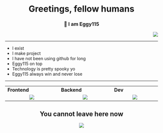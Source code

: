 <h1 align="center">
  Greetings, fellow humans
</h1>
<h3 align="center">
  👋 I am Eggy115
</h3>

<p align="right">
  <img src="https://user-images.githubusercontent.com/79756011/215318161-5a460e76-2d8c-4441-b20e-2ae1ee036ff5.svg"/>
</p>

<hr>

- I exist
- I make project
- I have not been using github for long
- Eggy115 on top
- Technology is pretty spooky yo
- Eggy115 always win and never lose

<hr>

<div align="center" style="width:100%"> 
  <table>
    <tr>
      <td valign="center" width="100px"><b>Frontend<b></td>
      <td valign="center" width="100px"><b>Backend<b></td>
      <td valign="center" width="100px"><b>Dev<b></td>
    </tr>
    <tr>
      <td valign="center" align="center" width="300px">
        <img src="https://img.shields.io/badge/HTML-blue" /> 
      </td>      
      <td valign="center" align="center" width="300px">
        <img src="https://img.shields.io/badge/Django-blue" /> 
      </td>
      <td valign="center" align="center" width="300px">
        <img src="https://img.shields.io/badge/AWS-blue" /> 
      </td>
    </tr>
  </table>
</div>
    

</p>

<h2 align="center"> You cannot leave here now </h2>
<p align="center">
  <img src="https://capsule-render.vercel.app/api?type=waving&color=gradient&height=65&section=footer"/>
</p>
